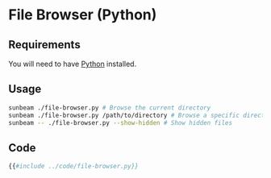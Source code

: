 # File Browser (Python)

## Requirements

You will need to have [Python](https://www.python.org/) installed.

## Usage

```bash
sunbeam ./file-browser.py # Browse the current directory
sunbeam ./file-browser.py /path/to/directory # Browse a specific directory
sunbeam -- ./file-browser.py --show-hidden # Show hidden files
```

## Code

```python
{{#include ../code/file-browser.py}}
```
